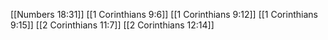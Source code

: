 [[Numbers 18:31]]
[[1 Corinthians 9:6]]
[[1 Corinthians 9:12]]
[[1 Corinthians 9:15]]
[[2 Corinthians 11:7]]
[[2 Corinthians 12:14]]
